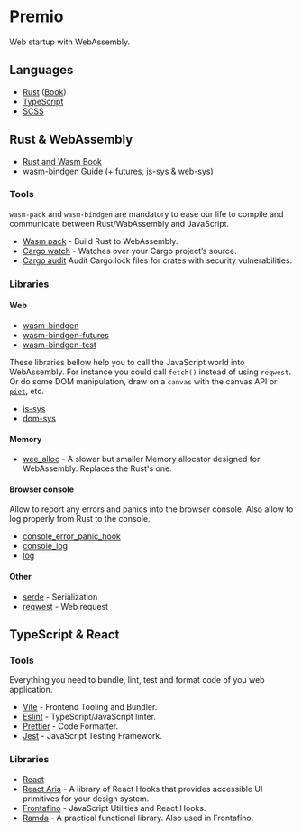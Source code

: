 # Premio

Web startup with WebAssembly.

## Languages

- [Rust](https://www.rust-lang.org) ([Book](https://doc.rust-lang.org/stable/book/))
- [TypeScript](https://www.typescriptlang.org)
- [SCSS](https://sass-lang.com)

## Rust & WebAssembly

- [Rust and Wasm Book](https://rustwasm.github.io/docs/book/)
- [wasm-bindgen Guide](https://rustwasm.github.io/docs/wasm-bindgen/) (+ futures, js-sys & web-sys)

### Tools

`wasm-pack` and `wasm-bindgen` are mandatory to ease our life to compile and communicate between Rust/WabAssembly and JavaScript.

- [Wasm pack](https://rustwasm.github.io/wasm-pack/) - Build Rust to WebAssembly.
- [Cargo watch](https://crates.io/crates/cargo-watch) - Watches over your Cargo project’s source.
- [Cargo audit](https://rustsec.org) Audit Cargo.lock files for crates with security vulnerabilities.

### Libraries

#### Web

- [wasm-bindgen](https://rustwasm.github.io/wasm-bindgen/api/wasm_bindgen/index.html)
- [wasm-bindgen-futures](https://rustwasm.github.io/wasm-bindgen/api/wasm_bindgen_futures/index.html)
- [wasm-bindgen-test](https://rustwasm.github.io/docs/wasm-bindgen/wasm-bindgen-test/index.html)

These libraries bellow help you to call the JavaScript world into WebAssembly. For instance you could call `fetch()` instead of using `reqwest`. Or do some DOM manipulation, draw on a `canvas` with the canvas API or [`piet`](https://github.com/linebender/piet), etc.

- [js-sys](https://rustwasm.github.io/wasm-bindgen/api/js_sys/index.html)
- [dom-sys](https://rustwasm.github.io/wasm-bindgen/api/web_sys/index.html)

#### Memory

- [wee_alloc](https://docs.rs/wee_alloc/) - A slower but smaller Memory allocator designed for WebAssembly. Replaces the Rust's one.

#### Browser console

Allow to report any errors and panics into the browser console.
Also allow to log properly from Rust to the console.

- [console_error_panic_hook](https://github.com/rustwasm/console_error_panic_hook)
- [console_log](https://docs.rs/console_log)
- [log](https://docs.rs/log)

#### Other

- [serde](https://serde.rs) - Serialization
- [reqwest](https://docs.rs/reqwest) - Web request

## TypeScript & React

### Tools

Everything you need to bundle, lint, test and format code of you web application.

- [Vite](https://vitejs.dev) - Frontend Tooling and Bundler.
- [Eslint](https://eslint.org) - TypeScript/JavaScript linter.
- [Prettier](https://prettier.io) - Code Formatter.
- [Jest](https://jestjs.io) - JavaScript Testing Framework.

### Libraries

- [React](https://reactjs.org)
- [React Aria](https://react-spectrum.adobe.com/react-aria/index.html) - A library of React Hooks that provides accessible UI primitives for your design system.
- [Frontafino](https://www.npmjs.com/package/@cedeber/frontafino) - JavaScript Utilities and React Hooks.
- [Ramda](https://ramdajs.com) - A practical functional library. Also used in Frontafino.
